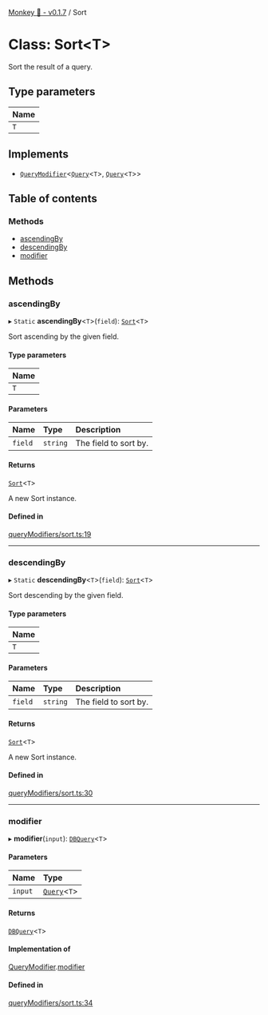 [Monkey 🐒 - v0.1.7](../README.md) / Sort

# Class: Sort<T\>

Sort the result of a query.

## Type parameters

| Name |
| :------ |
| `T` |

## Implements

- [`QueryModifier`](../interfaces/QueryModifier.md)<[`Query`](../interfaces/Query.md)<`T`\>, [`Query`](../interfaces/Query.md)<`T`\>\>

## Table of contents

### Methods

- [ascendingBy](Sort.md#ascendingby)
- [descendingBy](Sort.md#descendingby)
- [modifier](Sort.md#modifier)

## Methods

### ascendingBy

▸ `Static` **ascendingBy**<`T`\>(`field`): [`Sort`](Sort.md)<`T`\>

Sort ascending by the given field.

#### Type parameters

| Name |
| :------ |
| `T` |

#### Parameters

| Name | Type | Description |
| :------ | :------ | :------ |
| `field` | `string` | The field to sort by. |

#### Returns

[`Sort`](Sort.md)<`T`\>

A new Sort instance.

#### Defined in

[queryModifiers/sort.ts:19](https://github.com/bpisano/monkey/blob/4b4580e/src/queryModifiers/sort.ts#L19)

___

### descendingBy

▸ `Static` **descendingBy**<`T`\>(`field`): [`Sort`](Sort.md)<`T`\>

Sort descending by the given field.

#### Type parameters

| Name |
| :------ |
| `T` |

#### Parameters

| Name | Type | Description |
| :------ | :------ | :------ |
| `field` | `string` | The field to sort by. |

#### Returns

[`Sort`](Sort.md)<`T`\>

A new Sort instance.

#### Defined in

[queryModifiers/sort.ts:30](https://github.com/bpisano/monkey/blob/4b4580e/src/queryModifiers/sort.ts#L30)

___

### modifier

▸ **modifier**(`input`): [`DBQuery`](DBQuery.md)<`T`\>

#### Parameters

| Name | Type |
| :------ | :------ |
| `input` | [`Query`](../interfaces/Query.md)<`T`\> |

#### Returns

[`DBQuery`](DBQuery.md)<`T`\>

#### Implementation of

[QueryModifier](../interfaces/QueryModifier.md).[modifier](../interfaces/QueryModifier.md#modifier)

#### Defined in

[queryModifiers/sort.ts:34](https://github.com/bpisano/monkey/blob/4b4580e/src/queryModifiers/sort.ts#L34)
